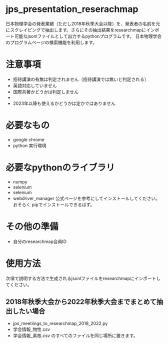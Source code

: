 # jps_presentation_reserachmap
日本物理学会の発表業績（ただし2018年秋季大会以降）を、発表者の名前を元にスクレイピングで抽出します。さらにその抽出結果をresearchmapにインポート可能なjsonlファイルとして出力するpythonプログラムです。
日本物理学会のプログラムページの検索機能を利用します。

# 注意事項
- 招待講演の有無は判定されません（招待講演では無いと判定される）
- 英語対応していません
- 国際共著かどうかは判定しません
- 
- 2023年以降も使えるかどうかは定かではありません

# 必要なもの
- google chrome
- python 実行環境

# 必要なpythonのライブラリ
- numpy
- selenium
- selenium
- webdriver_manager
公式ページを参考にしてインストールしてください。おそらく
pipでインストールできるはず。

# その他の準備
- 自分のresearchmap会員ID

# 使用方法
次項で説明する方法で生成されるjsonlファイルをresearchmapにインポートしてください。

## 2018年秋季大会から2022年秋季大会までまとめて抽出したい場合
- jps_meetiings_to_researchmap_2018_2022.py
- 学会情報_物性.csv
- 学会情報_素核.csv
のすべてのファイルを同じ場所に置きます。
```meetings, fromdates, todates = np.genfromtxt('学会情報_素核.csv',delimiter=",",dtype='str',encoding='utf-8-sig',unpack =True)

